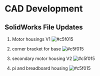 # CAD Development

## SolidWorks File Updates

1. Motor housings V1 ![#c5f015](https://placehold.co/15x15/c5f015/c5f015.png)

2. corner bracket for base ![#c5f015](https://placehold.co/15x15/c5f015/c5f015.png)

3. secondary motor housing V2 ![#c5f015](https://placehold.co/15x15/c5f015/c5f015.png)

4. pi and breadboard housing ![#c5f015](https://placehold.co/15x15/c5f015/c5f015.png)
